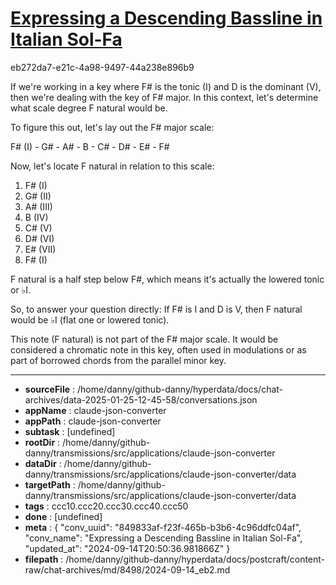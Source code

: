 # [Expressing a Descending Bassline in Italian Sol-Fa](https://claude.ai/chat/849833af-f23f-465b-b3b6-4c96ddfc04af)

eb272da7-e21c-4a98-9497-44a238e896b9

 If we're working in a key where F# is the tonic (I) and D is the dominant (V), then we're dealing with the key of F# major. In this context, let's determine what scale degree F natural would be.

To figure this out, let's lay out the F# major scale:

F# (I) - G# - A# - B - C# - D# - E# - F# 

Now, let's locate F natural in relation to this scale:

1. F# (I)
2. G# (II)
3. A# (III)
4. B (IV)
5. C# (V)
6. D# (VI)
7. E# (VII)
8. F# (I)

F natural is a half step below F#, which means it's actually the lowered tonic or ♭I.

So, to answer your question directly: If F# is I and D is V, then F natural would be ♭I (flat one or lowered tonic).

This note (F natural) is not part of the F# major scale. It would be considered a chromatic note in this key, often used in modulations or as part of borrowed chords from the parallel minor key.

---

* **sourceFile** : /home/danny/github-danny/hyperdata/docs/chat-archives/data-2025-01-25-12-45-58/conversations.json
* **appName** : claude-json-converter
* **appPath** : claude-json-converter
* **subtask** : [undefined]
* **rootDir** : /home/danny/github-danny/transmissions/src/applications/claude-json-converter
* **dataDir** : /home/danny/github-danny/transmissions/src/applications/claude-json-converter/data
* **targetPath** : /home/danny/github-danny/transmissions/src/applications/claude-json-converter/data
* **tags** : ccc10.ccc20.ccc30.ccc40.ccc50
* **done** : [undefined]
* **meta** : {
  "conv_uuid": "849833af-f23f-465b-b3b6-4c96ddfc04af",
  "conv_name": "Expressing a Descending Bassline in Italian Sol-Fa",
  "updated_at": "2024-09-14T20:50:36.981866Z"
}
* **filepath** : /home/danny/github-danny/hyperdata/docs/postcraft/content-raw/chat-archives/md/8498/2024-09-14_eb2.md